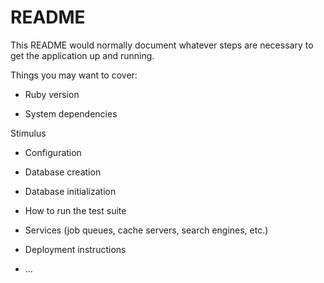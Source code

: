 # README

This README would normally document whatever steps are necessary to get the
application up and running.

Things you may want to cover:

* Ruby version

* System dependencies

Stimulus

* Configuration

* Database creation

* Database initialization

* How to run the test suite

* Services (job queues, cache servers, search engines, etc.)

* Deployment instructions

* ...
